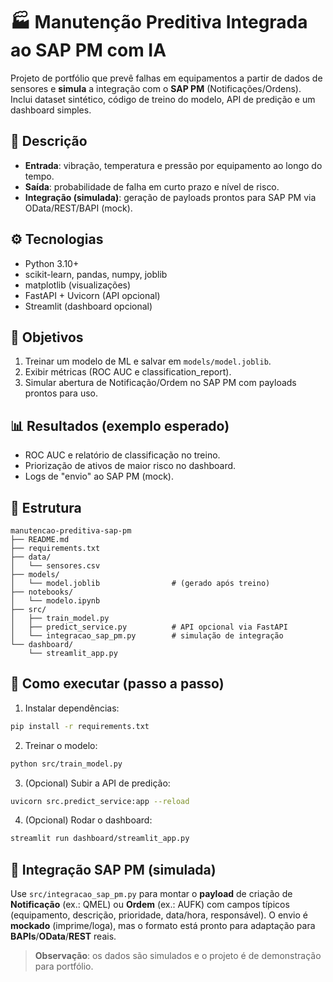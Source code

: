 # 🏭 Manutenção Preditiva Integrada ao SAP PM com IA

Projeto de portfólio que prevê falhas em equipamentos a partir de dados de sensores e **simula** a integração com o **SAP PM** (Notificações/Ordens).
Inclui dataset sintético, código de treino do modelo, API de predição e um dashboard simples.

## 📌 Descrição
- **Entrada**: vibração, temperatura e pressão por equipamento ao longo do tempo.
- **Saída**: probabilidade de falha em curto prazo e nível de risco.
- **Integração (simulada)**: geração de payloads prontos para SAP PM via OData/REST/BAPI (mock).

## ⚙️ Tecnologias
- Python 3.10+
- scikit-learn, pandas, numpy, joblib
- matplotlib (visualizações)
- FastAPI + Uvicorn (API opcional)
- Streamlit (dashboard opcional)

## 🎯 Objetivos
1. Treinar um modelo de ML e salvar em `models/model.joblib`.
2. Exibir métricas (ROC AUC e classification_report).
3. Simular abertura de Notificação/Ordem no SAP PM com payloads prontos para uso.

## 📊 Resultados (exemplo esperado)
- ROC AUC e relatório de classificação no treino.
- Priorização de ativos de maior risco no dashboard.
- Logs de "envio" ao SAP PM (mock).

## 📁 Estrutura
```
manutencao-preditiva-sap-pm
├── README.md
├── requirements.txt
├── data/
│   └── sensores.csv
├── models/
│   └── model.joblib                # (gerado após treino)
├── notebooks/
│   └── modelo.ipynb
├── src/
│   ├── train_model.py
│   ├── predict_service.py          # API opcional via FastAPI
│   └── integracao_sap_pm.py        # simulação de integração
└── dashboard/
    └── streamlit_app.py
```

## 🚀 Como executar (passo a passo)
1) Instalar dependências:
```bash
pip install -r requirements.txt
```
2) Treinar o modelo:
```bash
python src/train_model.py
```
3) (Opcional) Subir a API de predição:
```bash
uvicorn src.predict_service:app --reload
```
4) (Opcional) Rodar o dashboard:
```bash
streamlit run dashboard/streamlit_app.py
```

## 🔗 Integração SAP PM (simulada)
Use `src/integracao_sap_pm.py` para montar o **payload** de criação de **Notificação** (ex.: QMEL) ou **Ordem** (ex.: AUFK) com campos típicos (equipamento, descrição, prioridade, data/hora, responsável). O envio é **mockado** (imprime/loga), mas o formato está pronto para adaptação para **BAPIs**/**OData**/**REST** reais.

> **Observação**: os dados são simulados e o projeto é de demonstração para portfólio.